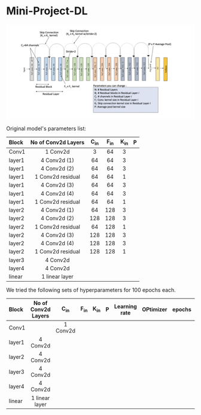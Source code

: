 # Mini-Project-DL
![Resnet](resnet.png)

Original model's parameters list:

| Block          |      No of Conv2d Layers    |        C<sub>in</sub>       |   F<sub>in</sub>   | K<sub>in</sub> | P          |  
| :---           | :----:                      |    :----:                   |      :----:        |   :----:       |      ---:  |
| Conv1          | 1 Conv2d                    |       3                      |       64             |    3            |            |
|     layer1     |    4 Conv2d (1)               |       64                     |          64              | 3
|     layer1     |    4 Conv2d (2)              |       64                  |          64            | 3
|     layer1     |    1 Conv2d residual              |       64                    |        64              | 1
|     layer1     |    4 Conv2d (3)               |       64                     |     64                 | 3
|     layer1     |    4 Conv2d (4)              |       64                    |        64              | 3
|     layer1     |    1 Conv2d residual              |       64                    |        64              | 1
|     layer2     |    4 Conv2d (1)                |     64                        |             128         | 3
|     layer2     |    4 Conv2d  (2)               |     128                        |       128               | 3 
|     layer2    |    1 Conv2d residual              |      64                    |        128            | 1
|     layer2     |    4 Conv2d  (3)             |      128                        |      128                | 3
|     layer2     |    4 Conv2d  (4)           |         128                    |        128              |   3
|     layer2    |    1 Conv2d residual              |      128                   |        128           | 1
|     layer3     |    4 Conv2d                 |                             |                      |
|     layer4     |    4 Conv2d                 |                             |                      |
|     linear     |    1 linear layer           |                             |                      |



We tried the following sets of hyperparameters for 100 epochs each.


| Block  |      No of Conv2d Layers  |        C<sub>in</sub>       |   F<sub>in</sub>   | K<sub>in</sub> | P | Learning rate | OPtimizer | epochs| Validation accuracy  |
| :---               |      :----:         |   :----:      |        :----:       | :----:   |    :----:        |      :----:         |   :----:      |   :----:  |      ---:          |
| Conv1| |  1 Conv2d              |                      | 
|     layer1             |    4 Conv2d                 |               |                      |
|     layer2             |    4 Conv2d                 |               |                      |
|     layer3             |    4 Conv2d                 |               |                      |
|     layer4             |    4 Conv2d                 |               |                      |
|     linear             |    1 linear layer          |                |                      |
